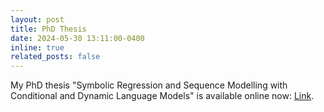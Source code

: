 ```yaml
---
layout: post
title: PhD Thesis
date: 2024-05-30 13:11:00-0400
inline: true
related_posts: false
---
```


My PhD thesis "Symbolic Regression and Sequence Modelling with Conditional and Dynamic Language Models" is available online now: <a href=https://uwspace.uwaterloo.ca/handle/10012/20630>Link</a>.